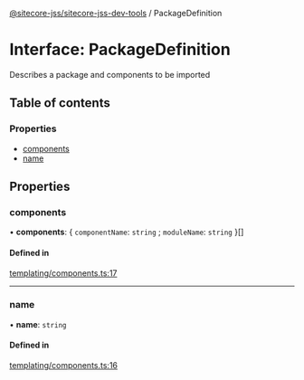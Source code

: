 [@sitecore-jss/sitecore-jss-dev-tools](../README.md) / PackageDefinition

# Interface: PackageDefinition

Describes a package and components to be imported

## Table of contents

### Properties

- [components](PackageDefinition.md#components)
- [name](PackageDefinition.md#name)

## Properties

### components

• **components**: { `componentName`: `string` ; `moduleName`: `string` }[]

#### Defined in

[templating/components.ts:17](https://github.com/Sitecore/jss/blob/0b8b1fca9/packages/sitecore-jss-dev-tools/src/templating/components.ts#L17)

---

### name

• **name**: `string`

#### Defined in

[templating/components.ts:16](https://github.com/Sitecore/jss/blob/0b8b1fca9/packages/sitecore-jss-dev-tools/src/templating/components.ts#L16)
